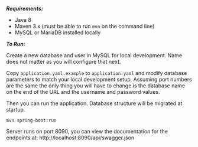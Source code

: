 
***Requirements:***

* Java 8
* Maven 3.x (must be able to run `mvn` on the command line)
* MySQL or MariaDB installed locally

***To Run:***

Create a new database and user in MySQL for local development. Name does not matter as you will configure that next.

Copy `application.yaml.example` to `application.yaml` and modify database parameters to match your local development setup. Assuming port numbers are the same the only thing you will have to change is the database name on the end of the URL and the username and password values.

Then you can run the application. Database structure will be migrated at startup.

```
mvn spring-boot:run
```

Server runs on port 8090, you can view the documentation for the endpoints at: http://localhost:8090/api/swagger.json

